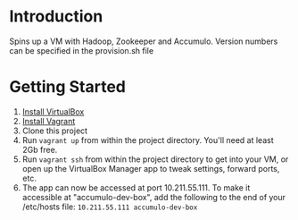 # Introduction

Spins up a VM with Hadoop, Zookeeper and Accumulo.  Version numbers can be specified in the provision.sh file

# Getting Started

1. [Install VirtualBox](https://www.virtualbox.org/wiki/Downloads)
2. [Install Vagrant](http://downloads.vagrantup.com)
3. Clone this project
4. Run ```vagrant up``` from within the project directory. You'll need at least 2Gb free.
5. Run ```vagrant ssh``` from within the project directory to get into your VM, or open up the VirtualBox
   Manager app to tweak settings, forward ports, etc.
6. The app can now be accessed at port 10.211.55.111. To make it accessible at "accumulo-dev-box", add
   the following to the end of your /etc/hosts file: ```10.211.55.111 accumulo-dev-box```
